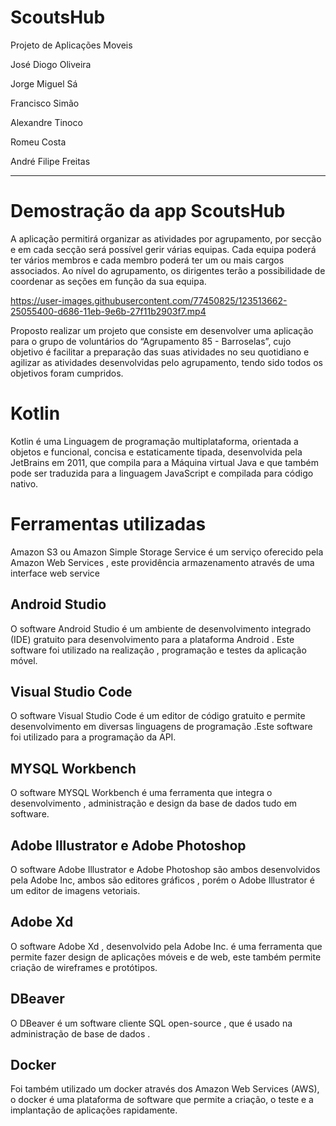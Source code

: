 # ScoutsHub

Projeto de Aplicações Moveis

José Diogo Oliveira

Jorge Miguel Sá

Francisco Simão

Alexandre Tinoco

Romeu Costa

André Filipe Freitas

_________________________________

# Demostração da app ScoutsHub

A aplicação permitirá organizar as atividades por agrupamento, por secção e em cada secção será possível gerir várias equipas. Cada equipa poderá ter vários membros e cada membro poderá ter um ou mais cargos associados. Ao nível do agrupamento, os dirigentes terão a possibilidade de coordenar as seções em função da sua equipa.

https://user-images.githubusercontent.com/77450825/123513662-25055400-d686-11eb-9e6b-27f11b2903f7.mp4


Proposto realizar um projeto que consiste em desenvolver uma aplicação para o grupo de voluntários do “Agrupamento 85 - Barroselas”, cujo objetivo é facilitar a preparação das suas atividades no seu quotidiano e agilizar as atividades desenvolvidas pelo agrupamento, tendo sido todos os objetivos foram cumpridos.
  
  # Kotlin
  Kotlin é uma Linguagem de programação multiplataforma, orientada a objetos e funcional, concisa e estaticamente tipada, desenvolvida pela JetBrains em 2011, que       compila para a Máquina virtual Java e que também pode ser traduzida para a linguagem JavaScript e compilada para código nativo.

  # Ferramentas utilizadas
  Amazon S3 ou Amazon Simple Storage Service é um serviço oferecido pela Amazon Web Services , este providência  armazenamento através de uma interface web service 

  ## Android Studio
  O software Android Studio é um ambiente de desenvolvimento integrado (IDE) gratuito para desenvolvimento para a plataforma Android . Este software foi utilizado na realização , programação e testes da aplicação móvel.

  ## Visual Studio Code
  O software Visual Studio Code é um editor de código gratuito e permite desenvolvimento em diversas linguagens de programação .Este software foi utilizado para a programação da API. 

  ## MYSQL Workbench
  O software MYSQL Workbench é uma ferramenta que integra o desenvolvimento , administração e design da base de dados tudo em software.

  ## Adobe Illustrator e Adobe Photoshop
  O software Adobe Illustrator e Adobe Photoshop são ambos desenvolvidos pela Adobe Inc, ambos são editores gráficos , porém o Adobe Illustrator é um editor de imagens vetoriais.

  ## Adobe Xd
  O software Adobe Xd , desenvolvido pela Adobe Inc. é uma ferramenta que permite fazer design de aplicações móveis e de web, este também permite criação de wireframes e protótipos.

 ## DBeaver
  O DBeaver é um software cliente SQL open-source , que é usado na administração de base de dados .

 ## Docker
  Foi também utilizado um docker através dos Amazon Web Services (AWS), o docker é uma plataforma de software que permite a criação, o teste e a implantação de aplicações rapidamente.




